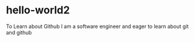 # hello-world2
To Learn about Github
I am a software engineer and eager to learn about git and github
